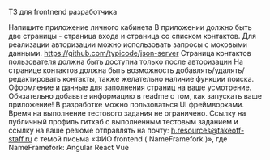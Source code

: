 ТЗ для frontnend разработчика
 
Напишите приложение личного кабинета
В приложении должно быть две страницы - страница входа и страница со списком контактов.
Для реализации авторизации можно использовать запросы с моковыми данными.
https://github.com/typicode/json-server
Страница контактов пользователя должна быть доступна только после авторизации
На странице контактов должна быть возможность добавлять/удалять/редактировать контакты, также желательно наличие функции поиска.
Оформление и данные для заполнения страниц на ваше усмотрение.
Обязательно добавьте информацию в readme о том, как запускать ваше приложение!
В разработке можно пользоваться UI фреймворками.
Время на выполнение тестового задания не ограничено.
Ссылку на публичный профиль гитхаб с  выполненным тестовым заданием и ссылку на ваше резюме отправлять на почту:  h.resources@takeoff-staff.ru с темой письма «ФИО frontend ( NameFramefork )», где NameFramefork:
Angular
React
Vue
